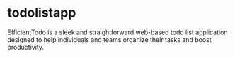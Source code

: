 # todolistapp
EfficientTodo is a sleek and straightforward web-based todo list application designed to help individuals and teams organize their tasks and boost productivity.
